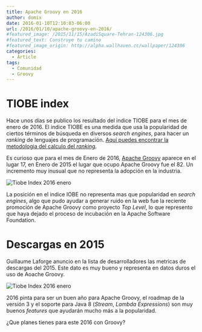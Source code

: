 ```yaml
---
title: Apache Groovy en 2016
author: domix
date: 2016-01-10T12:10:03-06:00
url: /2016/01/10/apache-groovy-en-2016/
#featured_image: /2015/11/15/AzadiSquare-Tehran-124306.jpg
#featured_text: Construye tu camino
#featured_image_origin: http://alpha.wallhaven.cc/wallpaper/124306
categories:
  - Article
tags:
  - Comunidad
  - Groovy
---
```


# TIOBE index

Hace unos días se publico  los resultado del indice TIOBE para el mes de enero de 2016. El indice TIOBE es una medida que usa la popularidad de ciertos términos de búsqueda en diversos _search engines_, para hacer un _ranking_ de lenguajes de programación. [Aquí puedes encontrar la metodologia del calculo del _ranking_][1].

Es curioso que para el mes de Enero de 2016, [Apache Groovy][2] aparece en el lugar 17, en Enero de 2015 el lugar que ocupo Apache Groovy fue el 82. Un incremento muy inusual que no representa la adopción en la industria.

![Tiobe Index 2016 enero](/2016/01/10/TiobeIndex-2016-01.png)

La posición en el indice IOBE no representa mas que popularidad en _search engines_, algo que pudo ayudar a generar ruido en la web fue la reciente promoción de Apache Groovy como proyecto _Top Level_, lo que represento que haya dejado el proceso de incubación en la Apache Software Foundation.

# Descargas en 2015

Guillaume Laforge anuncio en la lista de desarrolladores las metricas de descargas del 2015. Este dato es muy bueno y representa en datos duros el uso de Aoache Groovy.

![Tiobe Index 2016 enero](/2016/01/10/12.7-million-downloads-for-2015.png)

2016 pinta para ser un buen año para Apache Groovy, el roadmap de la versión 3 y el soporte para Java 8 (_Stream_, _Lambda Expressions_) son muy buenos _features_ que ayudarán mucho más a la popularidad.

¿Que planes tienes para este 2016 con Groovy?

[1]: http://www.tiobe.com/index.php/content/paperinfo/tpci/programminglanguages_definition.html
[2]: http://groovy.apache.org
